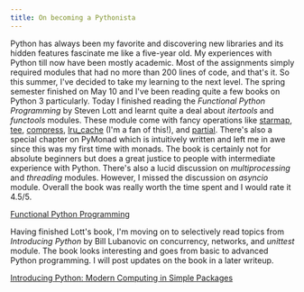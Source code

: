 ```yaml
---
title: On becoming a Pythonista
---
```

Python has always been my favorite and discovering new libraries and its hidden features fascinate me like a five-year old. My experiences with Python till now have been mostly academic. Most of the assignments simply required modules that had no more than 200 lines of code, and that's it. So this summer, I've decided to take my learning to the next level. The spring semester finished on May 10 and I've been reading quite a few books on Python 3 particularly. Today I finished reading the *Functional Python Programming* by Steven Lott and learnt quite a deal about _itertools_ and _functools_ modules. These module come with fancy operations like [starmap](https://docs.python.org/3.5/library/itertools.html#itertools.starmap), [tee](https://docs.python.org/3.5/library/itertools.html#itertools.tee), [compress](https://docs.python.org/3.5/library/itertools.html#itertools.compress), [lru_cache](https://docs.python.org/3.5/library/functools.html#functools.lru_cache) (I'm a fan of this!), and [partial](https://docs.python.org/3.5/library/functools.html#functools.partial). There's also a special chapter on PyMonad which is intuitively written and left me in awe since this was my first time with monads. The book is certainly not for absolute beginners but does a great justice to people with intermediate experience with Python. There's also a lucid discussion on _multiprocessing_ and _threading_ modules. However, I missed the discussion on _asyncio_ module. Overall the book was really worth the time spent and I would rate it 4.5/5.

<a class="embedly-card" data-card-key="7c70f62e96804edda8009c0ee51c65ae" data-card-controls="0" href="http://www.amazon.com/Functional-Python-Programming-Steven-Lott/dp/1784396990">Functional Python Programming</a>

Having finished Lott's book, I'm moving on to selectively read topics from *Introducing Python* by Bill Lubanovic on concurrency, networks, and _unittest_ module. The book looks interesting and goes from basic to advanced Python programming. I will post updates on the book in a later writeup.

<a class="embedly-card" data-card-key="7c70f62e96804edda8009c0ee51c65ae" data-card-controls="0" href="http://www.amazon.com/Introducing-Python-Modern-Computing-Packages/dp/1449359361/ref=sr_1_1?ie=UTF8&qid=1464248025&sr=8-1&keywords=introducing+python">Introducing Python: Modern Computing in Simple Packages</a>

<script async src="//cdn.embedly.com/widgets/platform.js" charset="UTF-8"></script>
